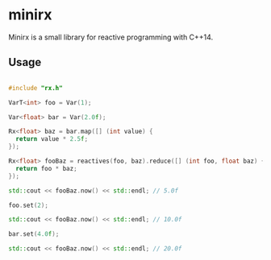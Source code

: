 # minirx

Minirx is a small library for reactive programming with C++14.

## Usage

```cpp

#include "rx.h"

VarT<int> foo = Var(1);

Var<float> bar = Var(2.0f);

Rx<float> baz = bar.map([] (int value) {
  return value * 2.5f;
});

Rx<float> fooBaz = reactives(foo, baz).reduce([] (int foo, float baz) {
  return foo * baz;
});

std::cout << fooBaz.now() << std::endl; // 5.0f

foo.set(2);

std::cout << fooBaz.now() << std::endl; // 10.0f

bar.set(4.0f);

std::cout << fooBaz.now() << std::endl; // 20.0f

```
